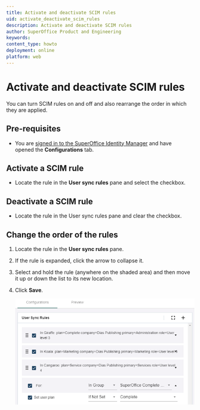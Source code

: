 ```yaml
---
title: Activate and deactivate SCIM rules
uid: activate_deactivate_scim_rules
description: Activate and deactivate SCIM rules
author: SuperOffice Product and Engineering
keywords:
content_type: howto
deployment: online
platform: web
---
```


# Activate and deactivate SCIM rules

You can turn SCIM rules on and off and also rearrange the order in which they are applied.

## Pre-requisites

* You are [signed in to the SuperOffice Identity Manager][1] and have opened the **Configurations** tab.

## Activate a SCIM rule

* Locate the rule in the **User sync rules** pane and select the checkbox.

## Deactivate a SCIM rule

* Locate the rule in the User sync rules pane and clear the checkbox.

## Change the order of the rules

1. Locate the rule in the **User sync rules** pane.

2. If the rule is expanded, click the arrow to collapse it.

3. Select and hold the rule (anywhere on the shaded area) and then move it up or down the list to its new location.

4. Click **Save**.

    ![user sync rules -screenshot][img1]

<!-- Referenced links -->
[1]: ../sign-in-to-scim.md

<!-- Referenced images -->
[img1]: ../media/image84sls.png
